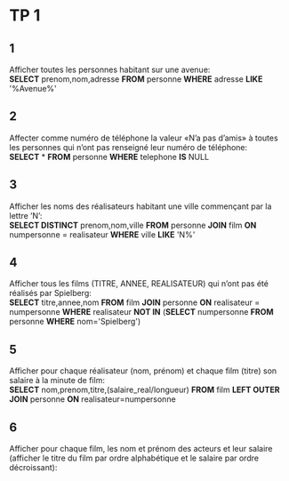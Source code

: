 # TP 1
## 1
  Afficher toutes les personnes habitant sur une avenue:  
  **SELECT** prenom,nom,adresse **FROM** personne **WHERE** adresse **LIKE** '%Avenue%'

## 2
  Affecter comme numéro de téléphone la valeur «N’a pas d’amis» à toutes les personnes qui n’ont pas renseigné leur numéro de téléphone:  
  **SELECT** * **FROM** personne **WHERE** telephone **IS** NULL

## 3
  Afficher les noms des réalisateurs habitant une ville commençant par la lettre ’N’:  
  **SELECT DISTINCT** prenom,nom,ville **FROM** personne **JOIN** film **ON** numpersonne = realisateur **WHERE** ville **LIKE** 'N%'
  
## 4
  Afficher tous les films (TITRE, ANNEE, REALISATEUR) qui n’ont pas été réalisés par Spielberg:  
  **SELECT** titre,annee,nom **FROM** film **JOIN** personne **ON** realisateur = numpersonne **WHERE** realisateur **NOT IN** (**SELECT** numpersonne **FROM** personne **WHERE** nom='Spielberg')

## 5
  Afficher pour chaque réalisateur (nom, prénom) et chaque film (titre) son salaire à la minute de film:  
  **SELECT** nom,prenom,titre,(salaire_real/longueur) **FROM** film **LEFT OUTER JOIN** personne **ON** realisateur=numpersonne

## 6
  Afficher  pour  chaque film, les nom et prénom des  acteurs  et leur  salaire  (afficher  le  titre  du film par ordre alphabétique et le salaire par ordre décroissant):  
  
